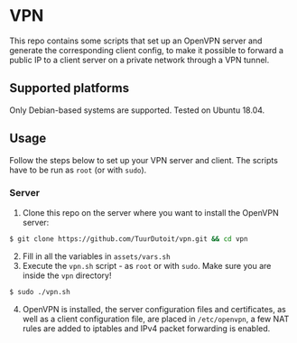 VPN
===
This repo contains some scripts that set up an OpenVPN server and generate the corresponding client config, to make it possible to forward a public IP to a client server on a private network through a VPN tunnel.

## Supported platforms
Only Debian-based systems are supported. Tested on Ubuntu 18.04.

## Usage
Follow the steps below to set up your VPN server and client. The scripts have to be run as `root` (or with `sudo`).

### Server
1. Clone this repo on the server where you want to install the OpenVPN server:

```bash
$ git clone https://github.com/TuurDutoit/vpn.git && cd vpn
```

2. Fill in all the variables in `assets/vars.sh`
3. Execute the `vpn.sh` script - as `root` or with `sudo`. Make sure you are inside the `vpn` directory!

```bash
$ sudo ./vpn.sh
```

4. OpenVPN is installed, the server configuration files and certificates, as well as a client configuration file, are placed in `/etc/openvpn`, a few NAT rules are added to iptables and IPv4 packet forwarding is enabled.